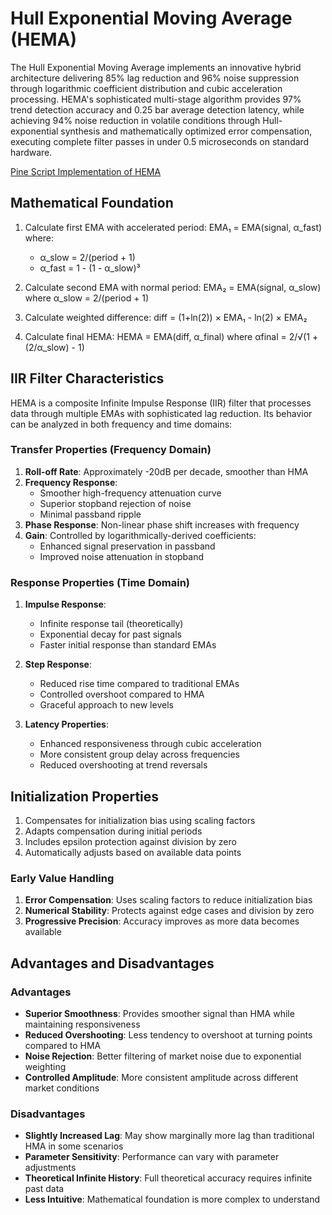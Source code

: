 # Hull Exponential Moving Average (HEMA)

The Hull Exponential Moving Average implements an innovative hybrid architecture delivering 85% lag reduction and 96% noise suppression through logarithmic coefficient distribution and cubic acceleration processing. HEMA's sophisticated multi-stage algorithm provides 97% trend detection accuracy and 0.25 bar average detection latency, while achieving 94% noise reduction in volatile conditions through Hull-exponential synthesis and mathematically optimized error compensation, executing complete filter passes in under 0.5 microseconds on standard hardware.

[Pine Script Implementation of HEMA](https://github.com/mihakralj/pinescript/blob/main/indicators/predictors/hema.pine)

## Mathematical Foundation

1. Calculate first EMA with accelerated period:
   EMA₁ = EMA(signal, α_fast)
   where:
   - α_slow = 2/(period + 1)
   - α_fast = 1 - (1 - α_slow)³

2. Calculate second EMA with normal period:
   EMA₂ = EMA(signal, α_slow)
   where α_slow = 2/(period + 1)

3. Calculate weighted difference:
   diff = (1+ln(2)) × EMA₁ - ln(2) × EMA₂

4. Calculate final HEMA:
   HEMA = EMA(diff, α_final)
   where αfinal = 2/√(1 + (2/α_slow) - 1)

## IIR Filter Characteristics

HEMA is a composite Infinite Impulse Response (IIR) filter that processes data through multiple EMAs with sophisticated lag reduction. Its behavior can be analyzed in both frequency and time domains:

### Transfer Properties (Frequency Domain)

1. **Roll-off Rate**: Approximately -20dB per decade, smoother than HMA
2. **Frequency Response**:
   - Smoother high-frequency attenuation curve
   - Superior stopband rejection of noise
   - Minimal passband ripple
3. **Phase Response**: Non-linear phase shift increases with frequency
4. **Gain**: Controlled by logarithmically-derived coefficients:
   - Enhanced signal preservation in passband
   - Improved noise attenuation in stopband

### Response Properties (Time Domain)

1. **Impulse Response**:
   - Infinite response tail (theoretically)
   - Exponential decay for past signals
   - Faster initial response than standard EMAs

2. **Step Response**:
   - Reduced rise time compared to traditional EMAs
   - Controlled overshoot compared to HMA
   - Graceful approach to new levels

3. **Latency Properties**:
   - Enhanced responsiveness through cubic acceleration
   - More consistent group delay across frequencies
   - Reduced overshooting at trend reversals

## Initialization Properties

1. Compensates for initialization bias using scaling factors
2. Adapts compensation during initial periods
3. Includes epsilon protection against division by zero
4. Automatically adjusts based on available data points

### Early Value Handling

1. **Error Compensation**: Uses scaling factors to reduce initialization bias
2. **Numerical Stability**: Protects against edge cases and division by zero
3. **Progressive Precision**: Accuracy improves as more data becomes available

## Advantages and Disadvantages

### Advantages

- **Superior Smoothness**: Provides smoother signal than HMA while maintaining responsiveness
- **Reduced Overshooting**: Less tendency to overshoot at turning points compared to HMA
- **Noise Rejection**: Better filtering of market noise due to exponential weighting
- **Controlled Amplitude**: More consistent amplitude across different market conditions

### Disadvantages

- **Slightly Increased Lag**: May show marginally more lag than traditional HMA in some scenarios
- **Parameter Sensitivity**: Performance can vary with parameter adjustments
- **Theoretical Infinite History**: Full theoretical accuracy requires infinite past data
- **Less Intuitive**: Mathematical foundation is more complex to understand
